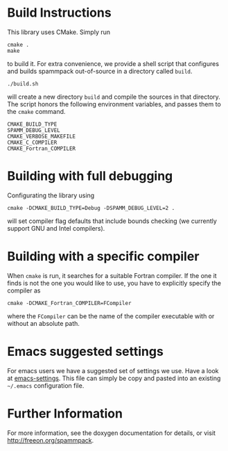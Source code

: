 # Build Instructions

This library uses CMake. Simply run

~~~~~
cmake .
make
~~~~~

to build it. For extra convenience, we provide a shell script that
configures and builds spammpack out-of-source in a directory called
`build`.

~~~
./build.sh
~~~

will create a new directory `build` and compile the sources in that
directory. The script honors the following environment variables, and
passes them to the `cmake` command.

~~~
CMAKE_BUILD_TYPE
SPAMM_DEBUG_LEVEL
CMAKE_VERBOSE_MAKEFILE
CMAKE_C_COMPILER
CMAKE_Fortran_COMPILER
~~~

# Building with full debugging

Configurating the library using

~~~
cmake -DCMAKE_BUILD_TYPE=Debug -DSPAMM_DEBUG_LEVEL=2 .
~~~

will set compiler flag defaults that include bounds checking (we
currently support GNU and Intel compilers).

# Building with a specific compiler

When `cmake` is run, it searches for a suitable Fortran compiler. If
the one it finds is not the one you would like to use, you have to
explicitly specify the compiler as

~~~
cmake -DCMAKE_Fortran_COMPILER=FCompiler
~~~

where the `FCompiler` can be the name of the compiler executable with
or without an absolute path.

# Emacs suggested settings

For emacs users we have a suggested set of settings we use. Have a
look at
[emacs-settings](https://github.com/FreeON/spammpack/blob/master/emacs-settings). This
file can simply be copy and pasted into an existing `~/.emacs`
configuration file.

# Further Information

For more information, see the doxygen documentation for details, or
visit http://freeon.org/spammpack.
